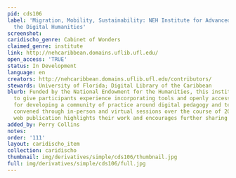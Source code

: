 ```yaml
---
pid: cds106
label: 'Migration, Mobility, Sustainability: NEH Institute for Advanced Topics in
  the Digital Humanities'
screenshot: 
caridischo_genre: Cabinet of Wonders
claimed_genre: institute
link: http://nehcaribbean.domains.uflib.ufl.edu/
open_access: 'TRUE'
status: In Development
language: en
creators: http://nehcaribbean.domains.uflib.ufl.edu/contributors/
stewards: University of Florida; Digital Library of the Caribbean
blurb: Funded by the National Endowment for the Humanities, this institute was designed
  to give participants experience incorporating tools and openly accessible collections
  for developing a community of practice around digital pedagogy and teaching. Participants
  convened through in-person and virtual sessions over the course of 2019-2020. This
  web publication highlights their work and encourages further sharing and collaboration.
added_by: Perry Collins
notes: 
order: '111'
layout: caridischo_item
collection: caridischo
thumbnail: img/derivatives/simple/cds106/thumbnail.jpg
full: img/derivatives/simple/cds106/full.jpg
---
```

